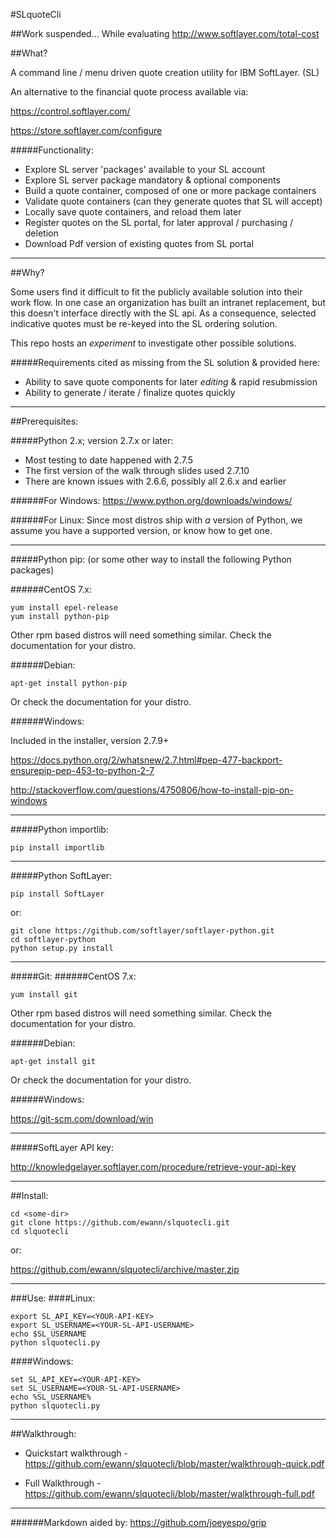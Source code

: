 #SLquoteCli

##Work suspended...
While evaluating http://www.softlayer.com/total-cost

##What?

A command line / menu driven quote creation utility for IBM SoftLayer. (SL)

An alternative to the financial quote process available via:

https://control.softlayer.com/

https://store.softlayer.com/configure

#####Functionality:
* Explore SL server 'packages' available to your SL account
* Explore SL server package mandatory & optional components
* Build a quote container, composed of one or more package containers
* Validate quote containers (can they generate quotes that SL will accept)
* Locally save quote containers, and reload them later
* Register quotes on the SL portal, for later approval / purchasing / deletion
* Download Pdf version of existing quotes from SL portal

***
##Why?

Some users find it difficult to fit the publicly available
solution into their work flow. In one case an organization has built
an intranet replacement, but this doesn't interface directly with
the SL api. As a consequence, selected indicative quotes
must be re-keyed into the SL ordering solution.

This repo hosts an *experiment* to investigate other possible solutions.

#####Requirements cited as missing from the SL solution & provided here:
* Ability to save quote components for later *editing* & rapid resubmission
* Ability to generate / iterate / finalize quotes quickly

***
##Prerequisites:

#####Python 2.x; version 2.7.x or later:
  * Most testing to date happened with 2.7.5
  * The first version of the walk through slides used 2.7.10
  * There are known issues with 2.6.6, possibly all 2.6.x and earlier

######For Windows:
https://www.python.org/downloads/windows/

######For Linux:
Since most distros ship with *a* version of Python, we assume you have
a supported version, or know how to get one.

***
#####Python pip: (or some other way to install the following Python packages)

######CentOS 7.x:
```
yum install epel-release
yum install python-pip
```
Other rpm based distros will need something similar.
Check the documentation for your distro.

######Debian:
```
apt-get install python-pip
```
Or check the documentation for your distro.

######Windows:

Included in the installer, version 2.7.9+

https://docs.python.org/2/whatsnew/2.7.html#pep-477-backport-ensurepip-pep-453-to-python-2-7

http://stackoverflow.com/questions/4750806/how-to-install-pip-on-windows

***
#####Python importlib:

```
pip install importlib
```

***
#####Python SoftLayer:

```
pip install SoftLayer
```

or:

```
git clone https://github.com/softlayer/softlayer-python.git
cd softlayer-python
python setup.py install
```
***
#####Git:
######CentOS 7.x:
```
yum install git
```
Other rpm based distros will need something similar.
Check the documentation for your distro.

######Debian:
```
apt-get install git
```
Or check the documentation for your distro.

######Windows:

https://git-scm.com/download/win
***
#####SoftLayer API key:

http://knowledgelayer.softlayer.com/procedure/retrieve-your-api-key

***
##Install:

```
cd <some-dir>
git clone https://github.com/ewann/slquotecli.git
cd slquotecli
```

or:

https://github.com/ewann/slquotecli/archive/master.zip

***
###Use:
####Linux:
```
export SL_API_KEY=<YOUR-API-KEY>
export SL_USERNAME=<YOUR-SL-API-USERNAME>
echo $SL_USERNAME
python slquotecli.py
```
####Windows:
```
set SL_API_KEY=<YOUR-API-KEY>
set SL_USERNAME=<YOUR-SL-API-USERNAME>
echo %SL_USERNAME%
python slquotecli.py
```

***
##Walkthrough:

* Quickstart walkthrough - https://github.com/ewann/slquotecli/blob/master/walkthrough-quick.pdf

* Full Walkthrough - https://github.com/ewann/slquotecli/blob/master/walkthrough-full.pdf

***
######Markdown aided by: https://github.com/joeyespo/grip
